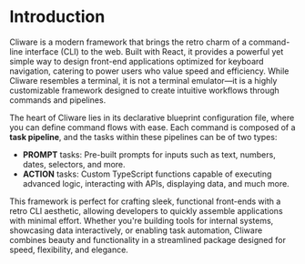 # Introduction

Cliware is a modern framework that brings the retro charm of a command-line interface (CLI) to the web. Built with React, it provides a powerful yet simple way to design front-end applications optimized for keyboard navigation, catering to power users who value speed and efficiency. While Cliware resembles a terminal, it is not a terminal emulator—it is a highly customizable framework designed to create intuitive workflows through commands and pipelines.

The heart of Cliware lies in its declarative blueprint configuration file, where you can define command flows with ease. Each command is composed of a **task pipeline**, and the tasks within these pipelines can be of two types: 

- **PROMPT** tasks: Pre-built prompts for inputs such as text, numbers, dates, selectors, and more.  
- **ACTION** tasks: Custom TypeScript functions capable of executing advanced logic, interacting with APIs, displaying data, and much more.  

This framework is perfect for crafting sleek, functional front-ends with a retro CLI aesthetic, allowing developers to quickly assemble applications with minimal effort. Whether you're building tools for internal systems, showcasing data interactively, or enabling task automation, Cliware combines beauty and functionality in a streamlined package designed for speed, flexibility, and elegance.